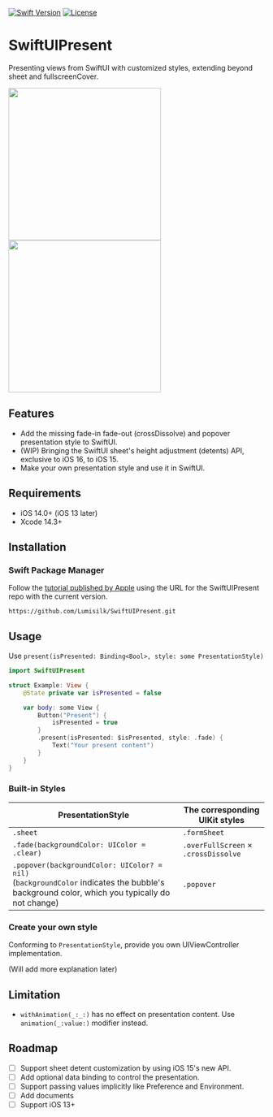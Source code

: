 [![Swift Version][swift-image]][swift-url]
[![License][license-image]][license-url]

# SwiftUIPresent

Presenting views from SwiftUI with customized styles, extending beyond sheet and fullscreenCover.

<p align="row">
<img src= "https://github.com/Lumisilk/SwiftUIPresent/assets/11924267/00605e81-4f51-4a06-9cc2-b1a2eb1688f4" width="300" >
<img src= "https://github.com/Lumisilk/SwiftUIPresent/assets/11924267/94f4fabf-348b-4515-b407-9b13f686ebe1" width="300" >
</p>

## Features

- Add the missing fade-in fade-out (crossDissolve) and popover presentation style to SwiftUI.
- (WIP) Bringing the SwiftUI sheet's height adjustment (detents) API, exclusive to iOS 16, to iOS 15.
- Make your own presentation style and use it in SwiftUI.

## Requirements

- iOS 14.0+ (iOS 13 later)
- Xcode 14.3+

## Installation

### Swift Package Manager

Follow the [tutorial published by Apple](https://developer.apple.com/documentation/xcode/adding_package_dependencies_to_your_app) using the URL for the SwiftUIPresent repo with the current version.

`https://github.com/Lumisilk/SwiftUIPresent.git`

## Usage

Use `present(isPresented: Binding<Bool>, style: some PresentationStyle)`

```swift
import SwiftUIPresent

struct Example: View {
    @State private var isPresented = false

    var body: some View {
        Button("Present") {
            isPresented = true
        }
        .present(isPresented: $isPresented, style: .fade) {
            Text("Your present content")
        }
    }
}
```

### Built-in Styles

| PresentationStyle                                            | The corresponding UIKit styles       |
| ------------------------------------------------------------ | ------------------------------------ |
| `.sheet`                                                     | `.formSheet`                         |
| `.fade(backgroundColor: UIColor = .clear)`                   | `.overFullScreen` × `.crossDissolve` |
| `.popover(backgroundColor: UIColor? = nil)`<br /> (`backgroundColor` indicates the bubble's background color, which you typically do not change) | `.popover`                           |

### Create your own style

Conforming to  `PresentationStyle`, provide you own UIViewController implementation.

(Will add more explanation later)

## Limitation

- `withAnimation(_:_:)` has no effect on presentation content. Use `animation(_:value:)` modifier instead.

## Roadmap

- [ ] Support sheet detent customization by using iOS 15's new API.
- [ ] Add optional data binding to control the presentation.
- [ ] Support passing values implicitly like Preference and Environment.
- [ ] Add documents
- [ ] Support iOS 13+

[swift-image]: https://img.shields.io/badge/swift-5.8-orange.svg
[swift-url]: https://swift.org/
[license-image]: https://img.shields.io/badge/License-MIT-blue.svg
[license-url]: LICENSE
